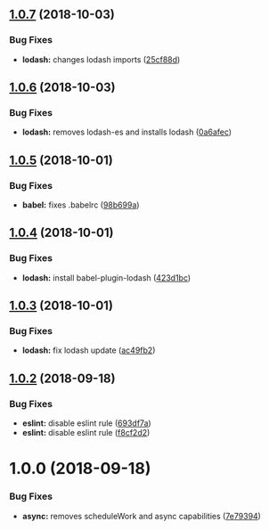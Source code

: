## [1.0.7](https://github.com/frontity/lazyload/compare/v1.0.6...v1.0.7) (2018-10-03)


### Bug Fixes

* **lodash:** changes lodash imports ([25cf88d](https://github.com/frontity/lazyload/commit/25cf88d))

## [1.0.6](https://github.com/frontity/lazyload/compare/v1.0.5...v1.0.6) (2018-10-03)


### Bug Fixes

* **lodash:** removes lodash-es and installs lodash ([0a6afec](https://github.com/frontity/lazyload/commit/0a6afec))

## [1.0.5](https://github.com/frontity/lazyload/compare/v1.0.4...v1.0.5) (2018-10-01)


### Bug Fixes

* **babel:** fixes .babelrc ([98b699a](https://github.com/frontity/lazyload/commit/98b699a))

## [1.0.4](https://github.com/frontity/lazyload/compare/v1.0.3...v1.0.4) (2018-10-01)


### Bug Fixes

* **lodash:** install babel-plugin-lodash ([423d1bc](https://github.com/frontity/lazyload/commit/423d1bc))

## [1.0.3](https://github.com/frontity/lazyload/compare/v1.0.2...v1.0.3) (2018-10-01)


### Bug Fixes

* **lodash:** fix lodash update ([ac49fb2](https://github.com/frontity/lazyload/commit/ac49fb2))

## [1.0.2](https://github.com/frontity/lazyload/compare/v1.0.1...v1.0.2) (2018-09-18)


### Bug Fixes

* **eslint:** disable eslint rule ([693df7a](https://github.com/frontity/lazyload/commit/693df7a))
* **eslint:** disable eslint rule ([f8cf2d2](https://github.com/frontity/lazyload/commit/f8cf2d2))

# 1.0.0 (2018-09-18)


### Bug Fixes

* **async:** removes scheduleWork and async capabilities ([7e79394](https://github.com/frontity/lazyload/commit/7e79394))
